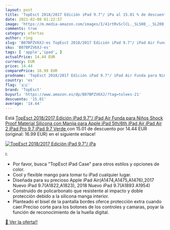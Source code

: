```yaml
---
layout: post
title: 'TopEsct 2018/2017 Edición iPad 9.7"/ iPa al 15.01 % de descuento'
date: 2021-02-08 01:22:57
image: 'https://m.media-amazon.com/images/I/41rtRvSclCL._SL500_._SL200_.jpg'
comments: true
category: ofertas
author: ring
slug: 'B07BPZV6XJ-es TopEsct 2018/2017 Edición iPad 9.7"/ iPad Air Funda para...'
sku: 'B07BPZV6XJ-es'
tags: [ 'apple','ipad', ]
actualPrice: 14.44 EUR
currency: EUR
price: 14.44
comparePrice: 16.99 EUR
prodname: 'TopEsct 2018/2017 Edición iPad 9.7"/ iPad Air Funda para Niños Shock Proof Material Silicona con Manija para Apple iPad 5th/6th  iPad Air  iPad Air 2 iPad Pro 9.7 iPad 9.7  Verde '
country: 'es'
flag: '🇪🇸'
brand: 'TopEsct'
buyurl: 'https://www.amazon.es/dp/B07BPZV6XJ/?tag=tolees-21'
descuento: '15.01'
average: '14.44'
---
```


Está [TopEsct 2018/2017 Edición iPad 9.7"/ iPad Air Funda para Niños Shock Proof Material Silicona con Manija para Apple iPad 5th/6th  iPad Air  iPad Air 2 iPad Pro 9.7 iPad 9.7  Verde ](https://www.amazon.es/dp/B07BPZV6XJ/?tag=tolees-21) con 15.01 de descuento por 14.44 EUR (original: 16.99 EUR) en el siguiente enlace!

[![TopEsct 2018/2017 Edición iPad 9.7"/ iPa](https://m.media-amazon.com/images/I/41rtRvSclCL._SL500_._SL200_.jpg)](https://www.amazon.es/dp/B07BPZV6XJ/?tag=tolees-21)

ℹ️:

- Por favor, busca "TopEsct iPad Case" para otros estilos y opciones de color.
- Cool y flexible mango para tomar tu iPad cualquier lugar.
- Diseñada para su precioso Apple iPad Air(A1474,A1475,A1476),2017 Nuevo iPad 9.7(A1822,A1823), 2018 Nuevo iPad 9.7(A1893 A1954)
- Construido de policarbonato que resistente al impacto y doble protección debido a la silicona manga interior.
- Planteado el bisel de la pantalla bordes oferce protección extra cuando caer.Preciso corte para los botones de los controles y camaras, poyar la función de reconocimiento de la huella digital.

[🛒 Ver la oferta!!](https://www.amazon.es/dp/B07BPZV6XJ/?tag=tolees-21)
